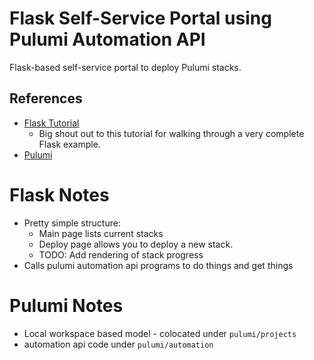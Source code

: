 # Flask Self-Service Portal using Pulumi Automation API
Flask-based self-service portal to deploy Pulumi stacks.

## References
* [Flask Tutorial](https://blog.miguelgrinberg.com/post/the-flask-mega-tutorial-part-i-hello-world)
  * Big shout out to this tutorial for walking through a very complete Flask example.
* [Pulumi](https://pulumi.com)

# Flask Notes
* Pretty simple structure:
  * Main page lists current stacks
  * Deploy page allows you to deploy a new stack.
  * TODO: Add rendering of stack progress
* Calls pulumi automation api programs to do things and get things

# Pulumi Notes
* Local workspace based model - colocated under `pulumi/projects`
* automation api code under `pulumi/automation`